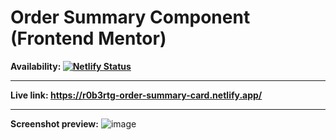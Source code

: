 # Order Summary Component (Frontend Mentor)

**Availability: [![Netlify Status](https://api.netlify.com/api/v1/badges/3d2c035d-c276-42fa-b560-8af821233ce4/deploy-status)](https://app.netlify.com/sites/r0b3rtg-order-summary-card/deploys)**

---

**Live link: <https://r0b3rtg-order-summary-card.netlify.app/>**

---

**Screenshot preview:**
![image](https://user-images.githubusercontent.com/54260004/153063335-d15c9b0c-fcb8-4845-b508-06863e3cbed7.png)
